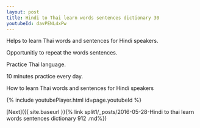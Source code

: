 ```yaml
---
layout: post
title: Hindi to Thai learn words sentences dictionary 30 
youtubeId: davPENL4xPw
---
```

 
 
Helps to learn Thai words and sentences for Hindi speakers.

Opportunitiy to repeat the words sentences. 

Practice Thai language. 
 
10 minutes practice every day. 
 
How to learn Thai words and sentences for Hindi speakers 
 
{% include youtubePlayer.html id=page.youtubeId %}
 
 
[Next]({{ site.baseurl }}{% link  split1/_posts/2016-05-28-Hindi to thai learn words sentences dictionary 912 .md%})
 
